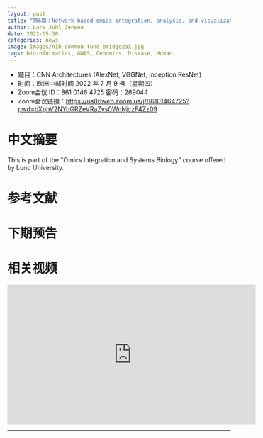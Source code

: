 ```yaml
---
layout: post
title: "第6期：Network-based omics integration, analysis, and visualization"
author: Lars Juhl Jensen
date: 2022-05-30
categories: news
image: images/nih-common-fund-bridge2ai.jpg
tags: bioinformatics, GWAS, Genomics, Disease, Human
---
```


- 题目：CNN Architectures (AlexNet, VGGNet, Inception ResNet)
- 时间：欧洲中部时间 2022 年 7 月 9 号（星期四）
- Zoom会议 ID：861 0146 4725 密码：269044 
- Zoom会议链接：https://us06web.zoom.us/j/86101464725?pwd=bXphV2NYdGRZeVRaZys0WnNjczF4Zz09

# 中文摘要

This is part of the "Omics Integration and Systems Biology" course offered by Lund University.

# 参考文献

# 下期预告

# 相关视频

<p align="center">
<iframe width="560" height="315" src="https://www.youtube.com/embed/lLZWYMXsuGM" title="YouTube video player" frameborder="0" allow="accelerometer; autoplay; clipboard-write; encrypted-media; gyroscope; picture-in-picture" allowfullscreen></iframe>
</p>



----

